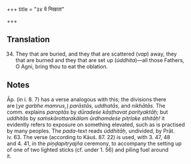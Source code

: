 +++
title = "३४ ये निखाता"

+++
## Translation
34. They that are buried, and they that are scattered (*vap*) away, they  
that are burned and they that are set up (*úddhita*)—all those Fathers,  
O Agni, bring thou to eat the oblation.

## Notes
  
  
  
  
  
Āp. (in i. 8. 7) has a verse analogous with this; the divisions there  
are ⌊*ye garbhe mamrus,*⌋ *parāstās, uddhatās*, and *nikhātās*. The  
comm. explains *paroptās* by *dūradeśe kāṣṭhavat parityaktāḥ;* but  
*uddhitās* by *saṁskārottarakālam ūrdhamdeśe pitṛloke sthitāḥ!* it  
evidently refers to exposure on something elevated, such as is practised  
by many peoples. The *pada*-text reads *úddhitāḥ*, undivided, by Prāt.  
iv. 63. The verse (according to Kāuś. 87. 22) is used, with 3. 47, 48  
and 4. 41, in the *piṇḍapitṛyajña* ceremony, to accompany the setting up  
of one of two lighted sticks (cf. under 1. 56) and piling fuel around  
it.
